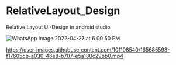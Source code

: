 # RelativeLayout_Design
Relative Layout UI-Design in android studio



![WhatsApp Image 2022-04-27 at 6 00 50 PM](https://user-images.githubusercontent.com/101108540/165518618-630f6f1b-ea9f-4019-9f57-3c889d8ce54c.jpeg)



https://user-images.githubusercontent.com/101108540/165685593-f17605db-a030-46e8-b707-e5a180c29bb0.mp4


